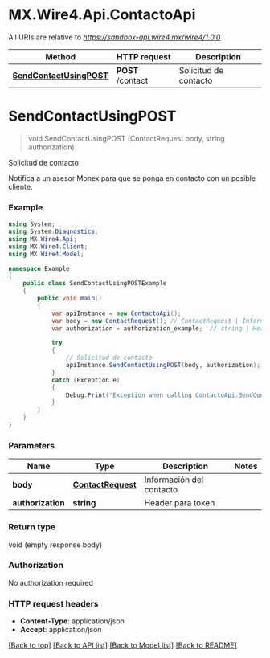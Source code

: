 # MX.Wire4.Api.ContactoApi

All URIs are relative to *https://sandbox-api.wire4.mx/wire4/1.0.0*

Method | HTTP request | Description
------------- | ------------- | -------------
[**SendContactUsingPOST**](ContactoApi.md#sendcontactusingpost) | **POST** /contact | Solicitud de contacto

<a name="sendcontactusingpost"></a>
# **SendContactUsingPOST**
> void SendContactUsingPOST (ContactRequest body, string authorization)

Solicitud de contacto

Notifica a un asesor Monex para que se ponga en contacto con un posible cliente.

### Example
```csharp
using System;
using System.Diagnostics;
using MX.Wire4.Api;
using MX.Wire4.Client;
using MX.Wire4.Model;

namespace Example
{
    public class SendContactUsingPOSTExample
    {
        public void main()
        {
            var apiInstance = new ContactoApi();
            var body = new ContactRequest(); // ContactRequest | Información del contacto
            var authorization = authorization_example;  // string | Header para token

            try
            {
                // Solicitud de contacto
                apiInstance.SendContactUsingPOST(body, authorization);
            }
            catch (Exception e)
            {
                Debug.Print("Exception when calling ContactoApi.SendContactUsingPOST: " + e.Message );
            }
        }
    }
}
```

### Parameters

Name | Type | Description  | Notes
------------- | ------------- | ------------- | -------------
 **body** | [**ContactRequest**](ContactRequest.md)| Información del contacto | 
 **authorization** | **string**| Header para token | 

### Return type

void (empty response body)

### Authorization

No authorization required

### HTTP request headers

 - **Content-Type**: application/json
 - **Accept**: application/json

[[Back to top]](#) [[Back to API list]](../README.md#documentation-for-api-endpoints) [[Back to Model list]](../README.md#documentation-for-models) [[Back to README]](../README.md)
